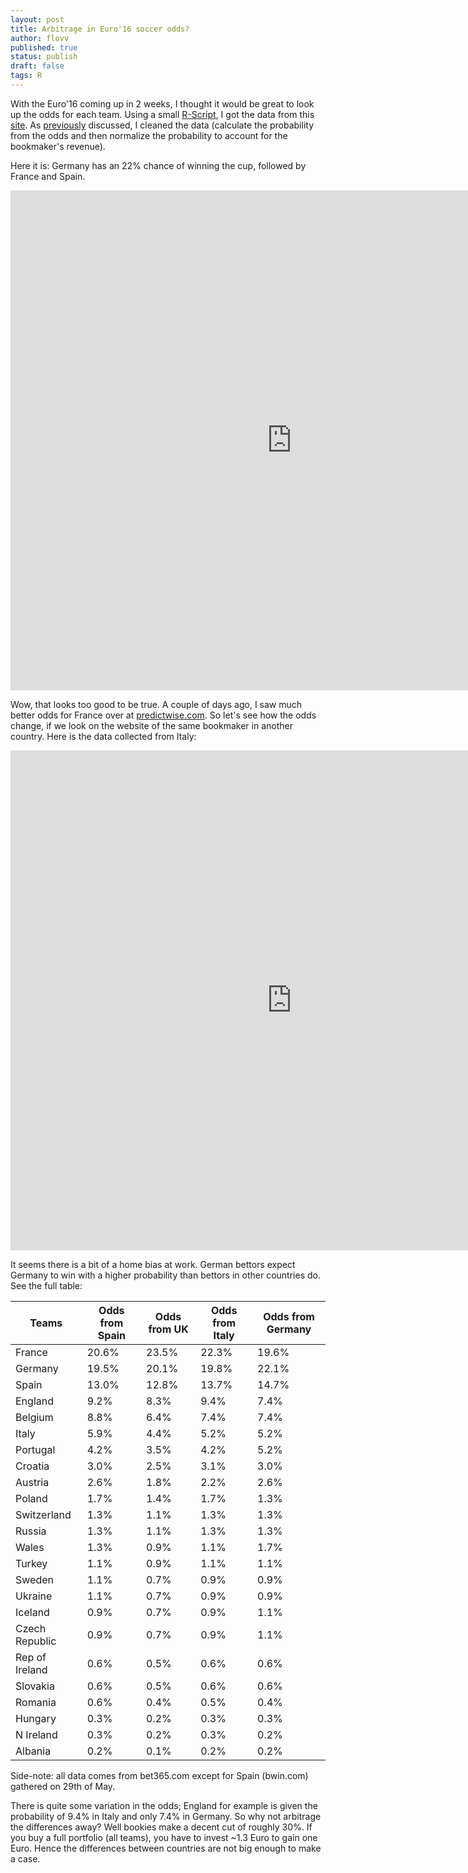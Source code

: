 ```yaml
---
layout: post
title: Arbitrage in Euro'16 soccer odds?
author: flovv
published: true
status: publish
draft: false
tags: R 
---
```

 
 

With the Euro'16 coming up in 2 weeks, I thought it would be great to look up the odds for each team.
Using a small [R-Script](https://gist.github.com/flovv/461dc6a505b21eda10a9), I got the data from this [site](http://www.wettfreunde.net/em-2016-quoten/).
As [previously](http://flovv.github.io/Soccer-Odds/) discussed, I cleaned the data (calculate the probability from the odds and then normalize the probability to account for the bookmaker's revenue).


Here it is: Germany has an 22% chance of winning the cup, followed by France and Spain.
<iframe width="900" height="800" frameborder="0" scrolling="no" src="https://plot.ly/~flovv/11.embed"></iframe>

Wow, that looks too good to be true. A couple of days ago, I saw much better odds for France over at [predictwise.com](http://www.predictwise.com).
So let's see how the odds change, if we look on the website of the same bookmaker in another country.
Here is the data collected from Italy:

<iframe width="900" height="800" frameborder="0" scrolling="no" src="https://plot.ly/~flovv/10.embed"></iframe>

It seems there is a bit of a home bias at work. German bettors expect Germany to win with a higher probability than bettors in other countries do.
See the full table:

| Teams          | Odds from Spain | Odds from UK | Odds from Italy | Odds from Germany |
|----------------|-----------------|--------------|-----------------|-------------------|
| France         | 20.6%           | 23.5%        | 22.3%           | 19.6%             |
| Germany        | 19.5%           | 20.1%        | 19.8%           | 22.1%             |
| Spain          | 13.0%           | 12.8%        | 13.7%           | 14.7%             |
| England        | 9.2%            | 8.3%         | 9.4%            | 7.4%              |
| Belgium        | 8.8%            | 6.4%         | 7.4%            | 7.4%              |
| Italy          | 5.9%            | 4.4%         | 5.2%            | 5.2%              |
| Portugal       | 4.2%            | 3.5%         | 4.2%            | 5.2%              |
| Croatia        | 3.0%            | 2.5%         | 3.1%            | 3.0%              |
| Austria        | 2.6%            | 1.8%         | 2.2%            | 2.6%              |
| Poland         | 1.7%            | 1.4%         | 1.7%            | 1.3%              |
| Switzerland    | 1.3%            | 1.1%         | 1.3%            | 1.3%              |
| Russia         | 1.3%            | 1.1%         | 1.3%            | 1.3%              |
| Wales          | 1.3%            | 0.9%         | 1.1%            | 1.7%              |
| Turkey         | 1.1%            | 0.9%         | 1.1%            | 1.1%              |
| Sweden         | 1.1%            | 0.7%         | 0.9%            | 0.9%              |
| Ukraine        | 1.1%            | 0.7%         | 0.9%            | 0.9%              |
| Iceland        | 0.9%            | 0.7%         | 0.9%            | 1.1%              |
| Czech Republic | 0.9%            | 0.7%         | 0.9%            | 1.1%              |
| Rep of Ireland | 0.6%            | 0.5%         | 0.6%            | 0.6%              |
| Slovakia       | 0.6%            | 0.5%         | 0.6%            | 0.6%              |
| Romania        | 0.6%            | 0.4%         | 0.5%            | 0.4%              |
| Hungary        | 0.3%            | 0.2%         | 0.3%            | 0.3%              |
| N Ireland      | 0.3%            | 0.2%         | 0.3%            | 0.2%              |
| Albania        | 0.2%            | 0.1%         | 0.2%            | 0.2%              |
 
Side-note: all data comes from bet365.com except for Spain (bwin.com) gathered on 29th of May.

There is quite some variation in the odds; England for example is given the probability of 9.4% in Italy and only 7.4% in Germany.
So why not arbitrage the differences away? Well bookies make a decent cut of roughly 30%. 
If you buy a full portfolio (all teams), you have to invest ~1.3 Euro to gain one Euro. Hence the differences between countries are not big enough to make a case. 
